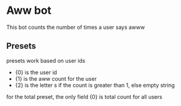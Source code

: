 # Aww bot

This bot counts the number of times a user says awww

## Presets

presets work based on user ids

- {0} is the user id
- {1} is the aww count for the user
- {2} is the letter s if the count is greater than 1, else empty string

for the total preset, the only field {0} is total count for all users